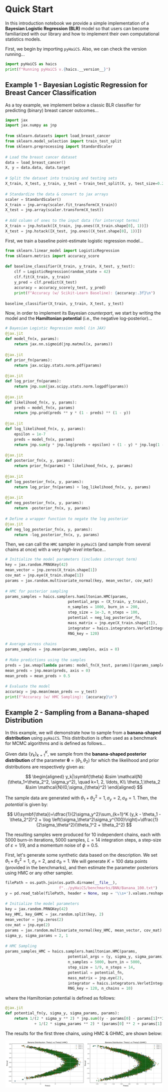 # Quick Start

In this introduction notebook we provide a simple implementation of a **Bayesian Logistic Regression (BLR)** model so that users can become familiarized with our library and how to implement their own computational statistics models.

First, we begin by importing `pyHaiCS`. Also, we can check the version running...
```python
import pyHaiCS as haics
print(f"Running pyHaiCS v.{haics.__version__}")
```

## Example 1 - Bayesian Logistic Regression for Breast Cancer Classification
As a toy example, we implement below a classic BLR classifier for predicting (binary) breast cancer outcomes...
```python
import jax
import jax.numpy as jnp

from sklearn.datasets import load_breast_cancer
from sklearn.model_selection import train_test_split
from sklearn.preprocessing import StandardScaler

# Load the breast cancer dataset
data = load_breast_cancer()
X, y = data.data, data.target

# Split the dataset into training and testing sets
X_train, X_test, y_train, y_test = train_test_split(X, y, test_size=0.2)

# Standardize the data & convert to jax arrays
scaler = StandardScaler()
X_train = jnp.array(scaler.fit_transform(X_train))
X_test = jnp.array(scaler.transform(X_test))

# Add column of ones to the input data (for intercept terms)
X_train = jnp.hstack([X_train, jnp.ones((X_train.shape[0], 1))])
X_test = jnp.hstack([X_test, jnp.ones((X_test.shape[0], 1))])
```

First, we train a baseline point-estimate logistic regression model...
```python
from sklearn.linear_model import LogisticRegression
from sklearn.metrics import accuracy_score

def baseline_classifier(X_train, y_train, X_test, y_test):
    clf = LogisticRegression(random_state = 42)
    clf.fit(X_train, y_train)
    y_pred = clf.predict(X_test)
    accuracy = accuracy_score(y_test, y_pred)
    print(f"Accuracy (w/ Scikit-Learn Baseline): {accuracy:.3f}\n")

baseline_classifier(X_train, y_train, X_test, y_test)
```

Now, in order to implement its Bayesian *counterpart*, we start by writing the model and the **Hamiltonian potential** (i.e., the negative log-posterior)...

```python
# Bayesian Logistic Regression model (in JAX)
@jax.jit
def model_fn(x, params):
    return jax.nn.sigmoid(jnp.matmul(x, params))

@jax.jit
def prior_fn(params):
    return jax.scipy.stats.norm.pdf(params)

@jax.jit
def log_prior_fn(params):
    return jnp.sum(jax.scipy.stats.norm.logpdf(params))

@jax.jit
def likelihood_fn(x, y, params):
    preds = model_fn(x, params)
    return jnp.prod(preds ** y * (1 - preds) ** (1 - y))

@jax.jit
def log_likelihood_fn(x, y, params):
    epsilon = 1e-7
    preds = model_fn(x, params)
    return jnp.sum(y * jnp.log(preds + epsilon) + (1 - y) * jnp.log(1 - preds + epsilon))

@jax.jit
def posterior_fn(x, y, params):
    return prior_fn(params) * likelihood_fn(x, y, params)

@jax.jit
def log_posterior_fn(x, y, params):
    return log_prior_fn(params) + log_likelihood_fn(x, y, params)

@jax.jit
def neg_posterior_fn(x, y, params):
    return -posterior_fn(x, y, params)

# Define a wrapper function to negate the log posterior
@jax.jit
def neg_log_posterior_fn(x, y, params):
    return -log_posterior_fn(x, y, params)
```

Then, we can call the `HMC` sampler in `pyHaiCS` (and sample from several chains at once) with a very *high-level* interface...
```python
# Initialize the model parameters (includes intercept term)
key = jax.random.PRNGKey(42)
mean_vector = jnp.zeros(X_train.shape[1])
cov_mat = jnp.eye(X_train.shape[1])
params = jax.random.multivariate_normal(key, mean_vector, cov_mat)

# HMC for posterior sampling
params_samples = haics.samplers.hamiltonian.HMC(params, 
                            potential_args = (X_train, y_train),
                            n_samples = 1000, burn_in = 200, 
                            step_size = 1e-3, n_steps = 100, 
                            potential = neg_log_posterior_fn,  
                            mass_matrix = jnp.eye(X_train.shape[1]), 
                            integrator = haics.integrators.VerletIntegrator(), 
                            RNG_key = 120)

# Average across chains
params_samples = jnp.mean(params_samples, axis = 0)

# Make predictions using the samples
preds = jax.vmap(lambda params: model_fn(X_test, params))(params_samples)
mean_preds = jnp.mean(preds, axis = 0)
mean_preds = mean_preds > 0.5

# Evaluate the model
accuracy = jnp.mean(mean_preds == y_test)
print(f"Accuracy (w/ HMC Sampling): {accuracy}\n")
```

## Example 2 - Sampling from a Banana-shaped Distribution

In this example, we will demonstrate how to sample from a **banana-shaped distribution** using `pyHaiCS`. This distribution is often used as a benchmark for MCMC algorithms and is defined as follows...

Given data $\lbrace y_k\rbrace_{k=1}^K$, we sample from the **banana-shaped posterior distribution** of the parameter $\symbf{\theta} = (\theta_1, \theta_2)$ for which the likelihood and prior distributions are respectively given as:

$$
\begin{aligned}
y_k|\symbf{\theta} &\sim \mathcal{N}(\theta_1+\theta_2^2, \sigma_y^2), \quad k=1, 2, \ldots, K\\
\theta_1,\theta_2 &\sim \mathcal{N}(0,\sigma_{\theta}^2)
\end{aligned}
$$

The sample data are generated with $\theta_1+\theta_2^2=1, \sigma_y=2, \sigma_{\theta}=1$. Then, the *potential* is given by:

$$
    U(\symbf{\theta})=\dfrac{1}{2\sigma_y^2}\sum_{k=1}^K (y_k - \theta_1 - \theta_2^2)^2 + \log \left(\sigma_\theta^2\sigma_y^{100}\right)+\dfrac{1}{2\sigma_\theta^2}(\theta_1^2 + \theta_2^2)
$$

The resulting samples were produced for 10 independent chains, each with 5000 burn-in iterations, 5000 samples, $L=14$ integration steps, a step-size of $\varepsilon=1/9$, and a momentum noise of $\phi=0.5$.

First, let's generate some synthetic data based on the description. We set $\theta_1+\theta_2^2=1$, $\sigma_y=2$, and $\sigma_{\theta}=1$. We will generate $K=100$ data points (provided in the benchmarks), and then estimate the parameter posteriors using HMC or any other sampler.

```python
filePath = os.path.join(os.path.dirname(__file__), 
                        f"../pyHaiCS/benchmarks/BNN/Banana_100.txt")
y = pd.read_table(filePath, header = None, sep = '\\s+').values.reshape(-1)

# Initialize the model parameters
key = jax.random.PRNGKey(42)
key_HMC, key_GHMC = jax.random.split(key, 2)
mean_vector = jnp.zeros(2)
cov_mat = jnp.eye(2)
params = jax.random.multivariate_normal(key_HMC, mean_vector, cov_mat)
sigma_y, sigma_params = 2, 1

# HMC Sampling
params_samples_HMC = haics.samplers.hamiltonian.HMC(params, 
                            potential_args = (y, sigma_y, sigma_params),                                           
                            n_samples = 5000, burn_in = 5000, 
                            step_size = 1/9, n_steps = 14, 
                            potential = potential_fn,  
                            mass_matrix = jnp.eye(2), 
                            integrator = haics.integrators.VerletIntegrator(), 
                            RNG_key = 120, n_chains = 10)
```
where the Hamiltonian potential is defined as follows:
```python
@jax.jit
def potential_fn(y, sigma_y, sigma_params, params):
    return 1/(2 * sigma_y ** 2) * jnp.sum((y - params[0] - params[1]**2) ** 2) \
             + 1/(2 * sigma_params ** 2) * (params[0] ** 2 + params[1] ** 2)
```

The results for the first three chains, using HMC & GHMC, are shown below:

<div id="banana", align="center">
    <img src="../img/Plot_Bananas.png" alt="Banana-Shaped Distribution" style="height: auto; max-width: 100%; padding-bottom: 5%;">
</div>
